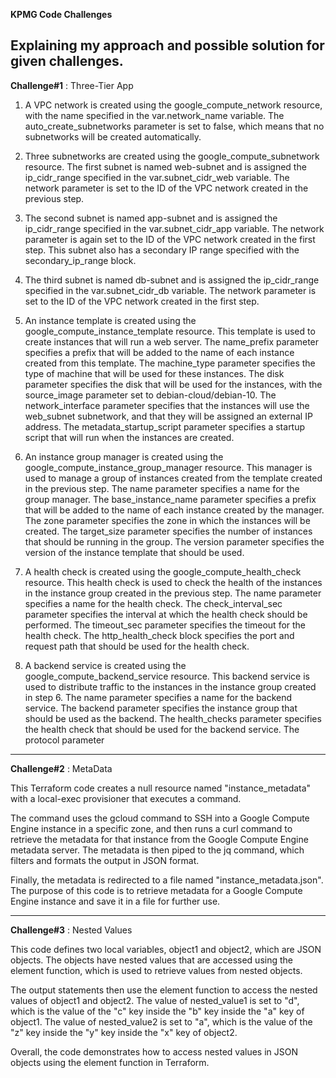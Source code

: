 **KPMG Code Challenges**

Explaining my approach and possible solution for given challenges.
-----------------------------------------------------------------------------------------------------------------------------------------------------------------------
**Challenge#1** : Three-Tier App 

1. A VPC network is created using the google_compute_network resource, with the name specified in the var.network_name variable. The auto_create_subnetworks parameter is set to false, which means that no subnetworks will be created automatically.

2. Three subnetworks are created using the google_compute_subnetwork resource. The first subnet is named web-subnet and is assigned the ip_cidr_range specified in the var.subnet_cidr_web variable. The network parameter is set to the ID of the VPC network created in the previous step.

3. The second subnet is named app-subnet and is assigned the ip_cidr_range specified in the var.subnet_cidr_app variable. The network parameter is again set to the ID of the VPC network created in the first step. This subnet also has a secondary IP range specified with the secondary_ip_range block.

4. The third subnet is named db-subnet and is assigned the ip_cidr_range specified in the var.subnet_cidr_db variable. The network parameter is set to the ID of the VPC network created in the first step.

5. An instance template is created using the google_compute_instance_template resource. This template is used to create instances that will run a web server. The name_prefix parameter specifies a prefix that will be added to the name of each instance created from this template. The machine_type parameter specifies the type of machine that will be used for these instances. The disk parameter specifies the disk that will be used for the instances, with the source_image parameter set to debian-cloud/debian-10. The network_interface parameter specifies that the instances will use the web_subnet subnetwork, and that they will be assigned an external IP address. The metadata_startup_script parameter specifies a startup script that will run when the instances are created.

6. An instance group manager is created using the google_compute_instance_group_manager resource. This manager is used to manage a group of instances created from the template created in the previous step. The name parameter specifies a name for the group manager. The base_instance_name parameter specifies a prefix that will be added to the name of each instance created by the manager. The zone parameter specifies the zone in which the instances will be created. The target_size parameter specifies the number of instances that should be running in the group. The version parameter specifies the version of the instance template that should be used.

7. A health check is created using the google_compute_health_check resource. This health check is used to check the health of the instances in the instance group created in the previous step. The name parameter specifies a name for the health check. The check_interval_sec parameter specifies the interval at which the health check should be performed. The timeout_sec parameter specifies the timeout for the health check. The http_health_check block specifies the port and request path that should be used for the health check.

8. A backend service is created using the google_compute_backend_service resource. This backend service is used to distribute traffic to the instances in the instance group created in step 6. The name parameter specifies a name for the backend service. The backend parameter specifies the instance group that should be used as the backend. The health_checks parameter specifies the health check that should be used for the backend service. The protocol parameter

-----------------------------------------------------------------------------------------------------------------------------------------------------------------------

**Challenge#2** : MetaData

This Terraform code creates a null resource named "instance_metadata" with a local-exec provisioner that executes a command. 

The command uses the gcloud command to SSH into a Google Compute Engine instance in a specific zone, and then runs a curl command to retrieve the metadata for that instance from the Google Compute Engine metadata server. The metadata is then piped to the jq command, which filters and formats the output in JSON format. 

Finally, the metadata is redirected to a file named "instance_metadata.json".
The purpose of this code is to retrieve metadata for a Google Compute Engine instance and save it in a file for further use.

-----------------------------------------------------------------------------------------------------------------------------------------------------------------------

**Challenge#3** : Nested Values

This code defines two local variables, object1 and object2, which are JSON objects. The objects have nested values that are accessed using the element function, which is used to retrieve values from nested objects.

The output statements then use the element function to access the nested values of object1 and object2. The value of nested_value1 is set to "d", which is the value of the "c" key inside the "b" key inside the "a" key of object1. The value of nested_value2 is set to "a", which is the value of the "z" key inside the "y" key inside the "x" key of object2.

Overall, the code demonstrates how to access nested values in JSON objects using the element function in Terraform.
